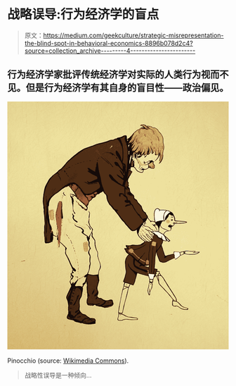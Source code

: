 # 战略误导:行为经济学的盲点

> 原文：<https://medium.com/geekculture/strategic-misrepresentation-the-blind-spot-in-behavioral-economics-8896b078d2c4?source=collection_archive---------4----------------------->

## 行为经济学家批评传统经济学对实际的人类行为视而不见。但是行为经济学有其自身的盲目性——政治偏见。

![](img/bbd4d88594fcbca2abbeba03fb2ac022.png)

Pinocchio (source: [Wikimedia Commons](https://commons.wikimedia.org/wiki/File:Industria_veneziana_di_mobili_laccati,_cameretta_pinocchio,_1928_circa,_armadio_03_geppetto.jpg)).

> 战略性误导是一种倾向…